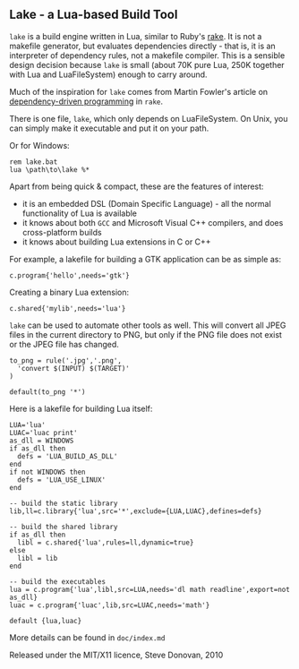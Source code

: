 ## Lake - a Lua-based Build Tool

`lake` is a build engine written in Lua, similar to Ruby's [rake](http://rake.rubyforge.org/). It is not a makefile generator, but evaluates dependencies directly - that is, it is an interpreter of dependency rules, not a makefile compiler.  This is a sensible design decision because `lake` is small (about 70K pure Lua, 250K together with Lua and LuaFileSystem) enough to carry around.

Much of the inspiration for `lake` comes from Martin Fowler's article on [dependency-driven programming](http://martinfowler.com/articles/rake.html) in `rake`.

There is one file, `lake`, which only depends on LuaFileSystem. On Unix, you can
simply make it executable and put it on your path.


Or for Windows:

    rem lake.bat
    lua \path\to\lake %*

Apart from being quick & compact, these are the features of interest:

   - it is an embedded DSL (Domain Specific Language) - all the normal functionality of Lua is available
   - it knows about both `GCC` and Microsoft Visual C++ compilers, and does cross-platform builds
   - it knows about building Lua extensions in C or C++

For example, a lakefile for building a GTK application can be as simple as:

    c.program{'hello',needs='gtk'}

Creating a binary Lua extension:

    c.shared{'mylib',needs='lua'}

`lake` can be used to automate other tools as well. This will convert all JPEG files in the current directory to PNG, but only if the PNG file does not exist or the JPEG file has changed.

    to_png = rule('.jpg','.png',
      'convert $(INPUT) $(TARGET)'
    )

    default(to_png '*')

Here is a lakefile for building Lua itself:

    LUA='lua'
    LUAC='luac print'
    as_dll = WINDOWS
    if as_dll then
      defs = 'LUA_BUILD_AS_DLL'
    end
    if not WINDOWS then
      defs = 'LUA_USE_LINUX'
    end

    -- build the static library
    lib,ll=c.library{'lua',src='*',exclude={LUA,LUAC},defines=defs}

    -- build the shared library
    if as_dll then
      libl = c.shared{'lua',rules=ll,dynamic=true}
    else
      libl = lib
    end

    -- build the executables
    lua = c.program{'lua',libl,src=LUA,needs='dl math readline',export=not as_dll}
    luac = c.program{'luac',lib,src=LUAC,needs='math'}

    default {lua,luac}

More details can be found in `doc/index.md`

Released under the MIT/X11 licence,
Steve Donovan, 2010

